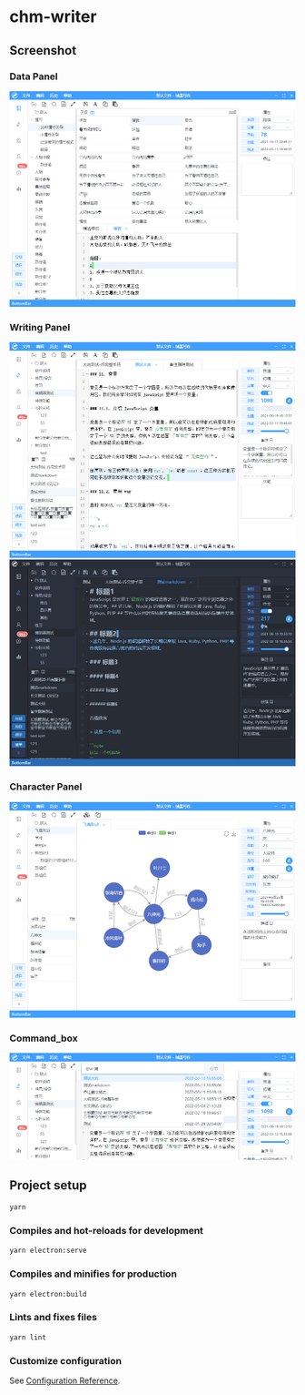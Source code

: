 # chm-writer

## Screenshot

### Data Panel

![Data Panel](./screenshot/data_panel.png)

### Writing Panel

![Writing Panel](./screenshot/writing_panel.png)
![Writing Panel dark](./screenshot/writing_panel_dark.png)

### Character Panel

![Character Panel](./screenshot/character_panel.png)

### Command_box

![Command box](./screenshot/command_box.png)

## Project setup

```cmd
yarn
```

### Compiles and hot-reloads for development

```cmd
yarn electron:serve
```

### Compiles and minifies for production

```cmd
yarn electron:build
```

### Lints and fixes files

```cmd
yarn lint
```

### Customize configuration

See [Configuration Reference](https://cli.vuejs.org/config/).
